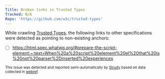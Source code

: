 ```yaml
---
Title: Broken links in Trusted Types
Tracked: N/A
Repo: 'https://github.com/w3c/trusted-types'
---
```


While crawling [Trusted Types](https://w3c.github.io/trusted-types/dist/spec/), the following links to other specifications were detected as pointing to non-existing anchors:
* [ ] https://html.spec.whatwg.org/#prepare-the-script-element:~:text=When%20a%20script%20element%20el%20that%20is%20not%20parser%2Dinserted%20experiences

<sub>This issue was detected and reported semi-automatically by [Strudy](https://github.com/w3c/strudy/) based on data collected in [webref](https://github.com/w3c/webref/).</sub>
